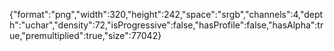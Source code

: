 {"format":"png","width":320,"height":242,"space":"srgb","channels":4,"depth":"uchar","density":72,"isProgressive":false,"hasProfile":false,"hasAlpha":true,"premultiplied":true,"size":77042}